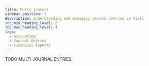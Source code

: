 ```yaml
---
title: Multi journal
sidebar_position: 3
description: Understanding and managing journal entries in Fiskl
toc_min_heading_level: 2
toc_max_heading_level: 4
tags:
  - Accounting
  - Journal Entries
  - Financial Reports
---
```


TODO MULTI JOURNAL ENTRIES 